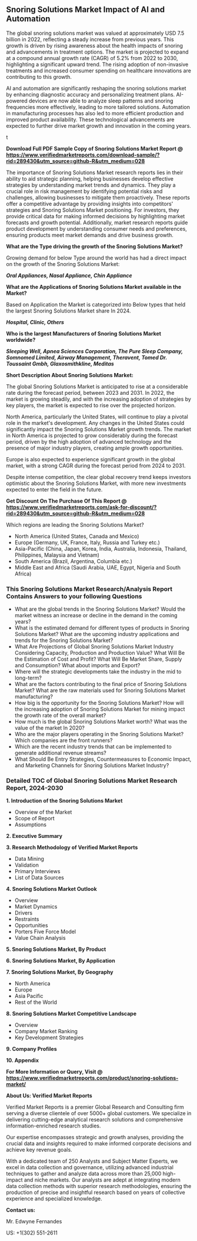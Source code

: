 <h2>Snoring Solutions Market Impact of AI and Automation</h2><p>The global snoring solutions market was valued at approximately USD 7.5 billion in 2022, reflecting a steady increase from previous years. This growth is driven by rising awareness about the health impacts of snoring and advancements in treatment options. The market is projected to expand at a compound annual growth rate (CAGR) of 5.2% from 2022 to 2030, highlighting a significant upward trend. The rising adoption of non-invasive treatments and increased consumer spending on healthcare innovations are contributing to this growth.</p><p>AI and automation are significantly reshaping the snoring solutions market by enhancing diagnostic accuracy and personalizing treatment plans. AI-powered devices are now able to analyze sleep patterns and snoring frequencies more effectively, leading to more tailored solutions. Automation in manufacturing processes has also led to more efficient production and improved product availability. These technological advancements are expected to further drive market growth and innovation in the coming years.</p>t</p><p id="" class=""><strong>Download Full PDF Sample Copy of Snoring Solutions Market Report @ <a href="https://www.verifiedmarketreports.com/download-sample/?rid=289430&utm_source=github-R&utm_medium=028" target="_blank">https://www.verifiedmarketreports.com/download-sample/?rid=289430&utm_source=github-R&utm_medium=028</a></strong></p><p>The importance of&nbsp;Snoring Solutions Market research reports lies in their ability to aid strategic planning, helping businesses develop effective strategies by understanding market trends and dynamics. They play a crucial role in risk management by identifying potential risks and challenges, allowing businesses to mitigate them proactively. These reports offer a competitive advantage by providing insights into competitors' strategies and Snoring Solutions Market positioning. For investors, they provide critical data for making informed decisions by highlighting market forecasts and growth potential. Additionally, market research reports guide product development by understanding consumer needs and preferences, ensuring products meet market demands and drive business growth.</p><p><strong>What are the&nbsp;Type driving the growth of the Snoring Solutions Market?</strong></p><p id="" class="">Growing demand for below Type around the world has had a direct impact on the growth of the Snoring Solutions Market:</p><em><strong>Oral Appliances, Nasal Appliance, Chin Appliance</strong></em></p><strong>What are the&nbsp;Applications&nbsp;of Snoring Solutions Market available in the Market?</strong></p><p id="" class="">Based on Application the Market is categorized into Below types that held the largest Snoring Solutions Market share In 2024.</p><em><strong>Hospital, Clinic, Others</strong></em></p><strong>Who is the largest Manufacturers of Snoring Solutions Market worldwide?</strong></p><p><em><strong>Sleeping Well, Apnea Sciences Corporation, The Pure Sleep Company, Somnomed Limited, Airway Management, Theravent, Tomed Dr. Toussaint Gmbh, Glaxosmithkline, Meditas</strong></em></p><p id="" class=""><strong>Short Description About Snoring Solutions Market:</strong></p><p>The global Snoring Solutions Market is anticipated to rise at a considerable rate during the forecast period, between 2023 and 2031. In 2022, the market is growing steadily, and with the increasing adoption of strategies by key players, the market is expected to rise over the projected horizon.</p><p>North America, particularly the United States, will continue to play a pivotal role in the market's development. Any changes in the United States could significantly impact the Snoring Solutions Market growth trends. The market in North America is projected to grow considerably during the forecast period, driven by the high adoption of advanced technology and the presence of major industry players, creating ample growth opportunities.</p><p>Europe is also expected to experience significant growth in the global market, with a strong CAGR during the forecast period from 2024 to 2031.</p><p>Despite intense competition, the clear global recovery trend keeps investors optimistic about the Snoring Solutions Market, with more new investments expected to enter the field in the future.</p><p id="" class=""><strong>Get Discount On The Purchase Of This Report @ <a href="https://www.verifiedmarketreports.com/ask-for-discount/?rid=289430&utm_source=github-R&utm_medium=028" target="_blank">https://www.verifiedmarketreports.com/ask-for-discount/?rid=289430&utm_source=github-R&utm_medium=028</a></strong></p>Which regions are leading the Snoring Solutions Market?</p><ul><li>North America (United States, Canada and Mexico)</li><li>Europe (Germany, UK, France, Italy, Russia and Turkey etc.)</li><li>Asia-Pacific (China, Japan, Korea, India, Australia, Indonesia, Thailand, Philippines, Malaysia and Vietnam)</li><li>South America (Brazil, Argentina, Columbia etc.)</li><li>Middle East and Africa (Saudi Arabia, UAE, Egypt, Nigeria and South Africa)</li></ul><h3 id="" class="">This Snoring Solutions Market Research/Analysis Report Contains Answers to your following Questions</h3><ul><li>What are the global trends in the Snoring Solutions Market? Would the market witness an increase or decline in the demand in the coming years?</li><li>What is the estimated demand for different types of products in Snoring Solutions Market? What are the upcoming industry applications and trends for the Snoring Solutions Market?</li><li>What Are Projections of Global Snoring Solutions Market Industry Considering Capacity, Production and Production Value? What Will Be the Estimation of Cost and Profit? What Will Be Market Share, Supply and Consumption? What about imports and Export?</li><li>Where will the strategic developments take the industry in the mid to long-term?</li><li>What are the factors contributing to the final price of Snoring Solutions Market? What are the raw materials used for Snoring Solutions Market manufacturing?</li><li>How big is the opportunity for the Snoring Solutions Market? How will the increasing adoption of Snoring Solutions Market for mining impact the growth rate of the overall market?</li><li>How much is the global Snoring Solutions Market worth? What was the value of the market In 2020?</li><li>Who are the major players operating in the Snoring Solutions Market? Which companies are the front runners?</li><li>Which are the recent industry trends that can be implemented to generate additional revenue streams?</li><li>What Should Be Entry Strategies, Countermeasures to Economic Impact, and Marketing Channels for Snoring Solutions Market Industry?</li></ul><h3 id="" class="">Detailed TOC of Global Snoring Solutions Market Research Report, 2024-2030</h3><p id="" class=""><strong>1. Introduction of the Snoring Solutions Market</strong></p><ul><li>Overview of the Market</li><li>Scope of Report</li><li>Assumptions</li></ul><p id="" class=""><strong>2. Executive Summary</strong></p><p id="" class=""><strong>3. Research Methodology of Verified Market Reports</strong></p><ul><li>Data Mining</li><li>Validation</li><li>Primary Interviews</li><li>List of Data Sources</li></ul><p id="" class=""><strong>4. Snoring Solutions Market Outlook</strong></p><ul><li>Overview</li><li>Market Dynamics</li><li>Drivers</li><li>Restraints</li><li>Opportunities</li><li>Porters Five Force Model</li><li>Value Chain Analysis</li></ul><p id="" class=""><strong>5. Snoring Solutions Market, By Product</strong></p><p id="" class=""><strong>6. Snoring Solutions Market, By Application</strong></p><p id="" class=""><strong>7. Snoring Solutions Market, By Geography</strong></p><ul><li>North America</li><li>Europe</li><li>Asia Pacific</li><li>Rest of the World</li></ul><p id="" class=""><strong>8. Snoring Solutions Market Competitive Landscape</strong></p><ul><li>Overview</li><li>Company Market Ranking</li><li>Key Development Strategies</li></ul><p id="" class=""><strong>9. Company Profiles</strong></p><p id="" class=""><strong>10. Appendix</strong></p><p id="" class=""><strong>For More Information or Query, Visit @ <a href="https://www.verifiedmarketreports.com/product/snoring-solutions-market/" target="_blank">https://www.verifiedmarketreports.com/product/snoring-solutions-market/</a></strong></p><p id="" class=""><strong>About Us: Verified Market Reports</strong></p><p id="" class="">Verified Market Reports is a premier Global Research and Consulting firm serving a diverse clientele of over 5000+ global customers. We specialize in delivering cutting-edge analytical research solutions and comprehensive information-enriched research studies.</p><p id="" class="">Our expertise encompasses strategic and growth analyses, providing the crucial data and insights required to make informed corporate decisions and achieve key revenue goals.</p><p id="" class="">With a dedicated team of 250 Analysts and Subject Matter Experts, we excel in data collection and governance, utilizing advanced industrial techniques to gather and analyze data across more than 25,000 high-impact and niche markets. Our analysts are adept at integrating modern data collection methods with superior research methodologies, ensuring the production of precise and insightful research based on years of collective experience and specialized knowledge.</p><p id="" class=""><strong>Contact us:</strong></p><p id="" class="">Mr. Edwyne Fernandes</p><p id="" class="">US: +1(302) 551-2611</p>